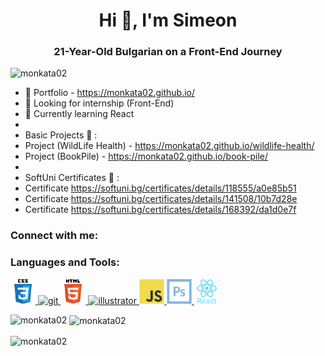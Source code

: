 <h1 align="center">Hi 👋, I'm Simeon</h1>
<h3 align="center">21-Year-Old Bulgarian on a Front-End Journey</h3>

<p align="left"> <img src="https://komarev.com/ghpvc/?username=monkata02&label=Profile%20views&color=0e75b6&style=flat" alt="monkata02" /> </p>

- :page_facing_up: Portfolio - https://monkata02.github.io/
- 🔭 Looking for internship (Front-End)
- 🌱 Currently learning React
- 
- Basic Projects :memo: :
- Project (WildLife Health) - <a href="https://monkata02.github.io/wildlife-health/" target="_blank" rel="noopener noreferrer">https://monkata02.github.io/wildlife-health/</a>
- Project (BookPile) - <a href="https://monkata02.github.io/book-pile/" target="_blank" rel="noopener noreferrer">https://monkata02.github.io/book-pile/</a>
- 
- SoftUni Certificates :pushpin: :
- Certificate <a href="https://softuni.bg/certificates/details/118555/a0e85b51" target="_blank" rel="noopener noreferrer">https://softuni.bg/certificates/details/118555/a0e85b51</a>
- Certificate <a href="https://softuni.bg/certificates/details/141508/10b7d28e" target="_blank" rel="noopener noreferrer">https://softuni.bg/certificates/details/141508/10b7d28e</a>
- Certificate <a href="https://softuni.bg/certificates/details/168392/da1d0e7f" target="_blank" rel="noopener noreferrer">https://softuni.bg/certificates/details/168392/da1d0e7f</a>

<h3 align="left">Connect with me:</h3>
<p align="left">
</p>

<h3 align="left">Languages and Tools:</h3>
<p align="left"> <a href="https://www.w3schools.com/css/" target="_blank" rel="noreferrer"> <img src="https://raw.githubusercontent.com/devicons/devicon/master/icons/css3/css3-original-wordmark.svg" alt="css3" width="40" height="40"/> </a> <a href="https://git-scm.com/" target="_blank" rel="noreferrer"> <img src="https://www.vectorlogo.zone/logos/git-scm/git-scm-icon.svg" alt="git" width="40" height="40"/> </a> <a href="https://www.w3.org/html/" target="_blank" rel="noreferrer"> <img src="https://raw.githubusercontent.com/devicons/devicon/master/icons/html5/html5-original-wordmark.svg" alt="html5" width="40" height="40"/> </a> <a href="https://www.adobe.com/in/products/illustrator.html" target="_blank" rel="noreferrer"> <img src="https://www.vectorlogo.zone/logos/adobe_illustrator/adobe_illustrator-icon.svg" alt="illustrator" width="40" height="40"/> </a> <a href="https://developer.mozilla.org/en-US/docs/Web/JavaScript" target="_blank" rel="noreferrer"> <img src="https://raw.githubusercontent.com/devicons/devicon/master/icons/javascript/javascript-original.svg" alt="javascript" width="40" height="40"/> </a> <a href="https://www.photoshop.com/en" target="_blank" rel="noreferrer"> <img src="https://raw.githubusercontent.com/devicons/devicon/master/icons/photoshop/photoshop-line.svg" alt="photoshop" width="40" height="40"/> </a> <a href="https://reactjs.org/" target="_blank" rel="noreferrer"> <img src="https://raw.githubusercontent.com/devicons/devicon/master/icons/react/react-original-wordmark.svg" alt="react" width="40" height="40"/> </a> </p>

<p><img align="left" src="https://github-readme-stats.vercel.app/api/top-langs?username=monkata02&show_icons=true&locale=en&layout=compact" alt="monkata02" /></p>

<p>&nbsp;<img align="center" src="https://github-readme-stats.vercel.app/api?username=monkata02&show_icons=true&locale=en" alt="monkata02" /></p>

<p><img align="center" src="https://github-readme-streak-stats.herokuapp.com/?user=monkata02&" alt="monkata02" /></p>
